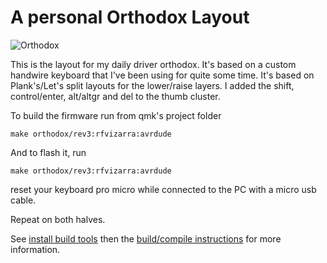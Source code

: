 # A personal Orthodox Layout

![Orthodox](https://i.imgur.com/RQ5SKj4.jpg)

This is the layout for my daily driver orthodox. It's based on a custom handwire keyboard that I've been using for quite some time. It's based on Plank's/Let's split layouts for the lower/raise layers. I added the shift, control/enter, alt/altgr and del to the thumb cluster.

To build the firmware run from qmk's project folder

    make orthodox/rev3:rfvizarra:avrdude

And to flash it, run

    make orthodox/rev3:rfvizarra:avrdude

reset your keyboard pro micro while connected to the PC with a micro usb cable.

Repeat on both halves.

See [install build tools](https://docs.qmk.fm/install-build-tools) then the [build/compile instructions](https://docs.qmk.fm/build-compile-instructions) for more information.
